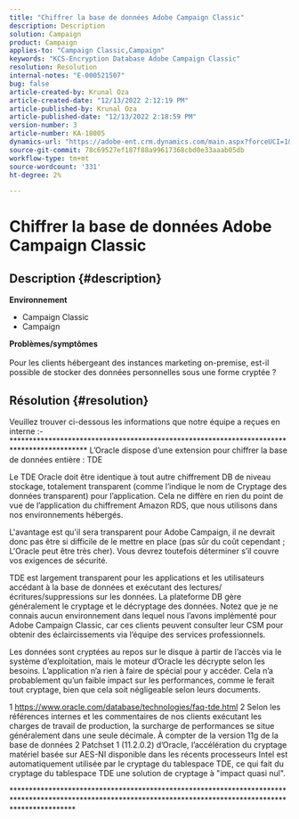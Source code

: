 ```yaml
---
title: "Chiffrer la base de données Adobe Campaign Classic"
description: Description
solution: Campaign
product: Campaign
applies-to: "Campaign Classic,Campaign"
keywords: "KCS-Encryption Database Adobe Campaign Classic"
resolution: Resolution
internal-notes: "E-000521507"
bug: false
article-created-by: Krunal Oza
article-created-date: "12/13/2022 2:12:19 PM"
article-published-by: Krunal Oza
article-published-date: "12/13/2022 2:18:59 PM"
version-number: 3
article-number: KA-18005
dynamics-url: "https://adobe-ent.crm.dynamics.com/main.aspx?forceUCI=1&pagetype=entityrecord&etn=knowledgearticle&id=f9acc522-f07a-ed11-81ac-6045bd006b3d"
source-git-commit: 78c69527ef187f88a99617368cbd0e33aaab05db
workflow-type: tm+mt
source-wordcount: '331'
ht-degree: 2%

---
```


# Chiffrer la base de données Adobe Campaign Classic

## Description {#description}

<b>Environnement</b>
- Campaign Classic
- Campaign



<b>Problèmes/symptômes</b><br><br>Pour les clients hébergeant des instances marketing on-premise, est-il possible de stocker des données personnelles sous une forme cryptée ?<br>

## Résolution {#resolution}


Veuillez trouver ci-dessous les informations que notre équipe a reçues en interne :- \*\*\*\*\*\*\*\*\*\*\*\*\*\*\*\*\*\*\*\*\*\*\*\*\*\*\*\*\*\*\*\*\*\*\*\*\*\*\*\*\*\*\*\*\*\*\*\*\*\*\*\*\*\*\*\*\*\*\*\*\*\*\*\*\*\*\*\*\*\*\*\*\*\*\*\*\*\*\*\*\*\*\*\*\*\*\*\*\*\*\* L’Oracle dispose d’une extension pour chiffrer la base de données entière : TDE

Le TDE Oracle doit être identique à tout autre chiffrement DB de niveau stockage, totalement transparent (comme l’indique le nom de Cryptage des données transparent) pour l’application. Cela ne diffère en rien du point de vue de l’application du chiffrement Amazon RDS, que nous utilisons dans nos environnements hébergés.

L&#39;avantage est qu&#39;il sera transparent pour Adobe Campaign, il ne devrait donc pas être si difficile de le mettre en place (pas sûr du coût cependant ; L&#39;Oracle peut être très cher). Vous devrez toutefois déterminer s’il couvre vos exigences de sécurité.

TDE est largement transparent pour les applications et les utilisateurs accédant à la base de données et exécutant des lectures/écritures/suppressions sur les données. La plateforme DB gère généralement le cryptage et le décryptage des données. Notez que je ne connais aucun environnement dans lequel nous l’avons implémenté pour Adobe Campaign Classic, car ces clients peuvent consulter leur CSM pour obtenir des éclaircissements via l’équipe des services professionnels.

Les données sont cryptées au repos sur le disque à partir de l’accès via le système d’exploitation, mais le moteur d’Oracle les décrypte selon les besoins. L’application n’a rien à faire de spécial pour y accéder. Cela n’a probablement qu’un faible impact sur les performances, comme le ferait tout cryptage, bien que cela soit négligeable selon leurs documents.

1 https://www.oracle.com/database/technologies/faq-tde.html 2 Selon les références internes et les commentaires de nos clients exécutant les charges de travail de production, la surcharge de performances se situe généralement dans une seule décimale. À compter de la version 11g de la base de données 2 Patchset 1 (11.2.0.2) d’Oracle, l’accélération du cryptage matériel basée sur AES-NI disponible dans les récents processeurs Intel est automatiquement utilisée par le cryptage du tablespace TDE, ce qui fait du cryptage du tablespace TDE une solution de cryptage à &quot;impact quasi nul&quot;.

\*\*\*\*\*\*\*\*\*\*\*\*\*\*\*\*\*\*\*\*\*\*\*\*\*\*\*\*\*\*\*\*\*\*\*\*\*\*\*\*\*\*\*\*\*\*\*\*\*\*\*\*\*\*\*\*\*\*\*\*\*\*\*\*\*\*\*\*\*\*\*\*\*\*\*\*\*\*\*\*\*\*\*\*\*\*\*\*\*\*\*\*\*\*\*\*\*\*\*\*\*\*\*\*\*\*\*\*\*\*\*\*\*\*\*\*\*\*\*\*\*\*\*\*\*\*\*\*\*\*\*\*\*\*\*\*\*\*\*\*\*\*\*\*\*\*\*\*\*\*\*\*\*\*\*\*\*\*\*
